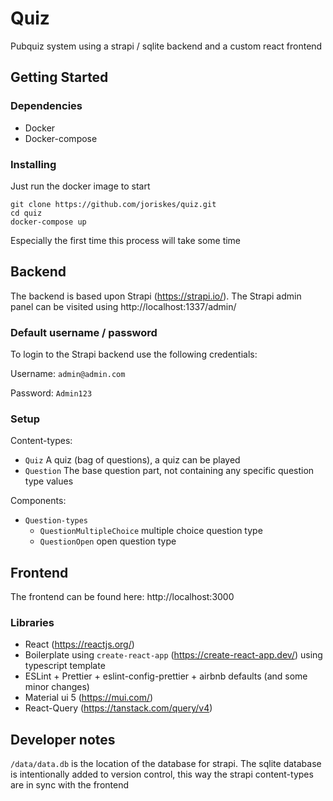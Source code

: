 # Quiz

Pubquiz system using a strapi / sqlite backend and a custom react frontend  

## Getting Started

### Dependencies

* Docker
* Docker-compose

### Installing
Just run the docker image to start
```
git clone https://github.com/joriskes/quiz.git
cd quiz
docker-compose up
```
Especially the first time this process will take some time

## Backend
The backend is based upon Strapi (https://strapi.io/). 
The Strapi admin panel can be visited using http://localhost:1337/admin/

### Default username / password
To login to the Strapi backend use the following credentials:

Username: `admin@admin.com`

Password: `Admin123`

### Setup
Content-types:
- `Quiz` A quiz (bag of questions), a quiz can be played
- `Question` The base question part, not containing any specific question type values

Components:
- `Question-types` 
  - `QuestionMultipleChoice` multiple choice question type
  - `QuestionOpen` open question type

## Frontend
The frontend can be found here: http://localhost:3000

### Libraries
- React (https://reactjs.org/)
- Boilerplate using `create-react-app` (https://create-react-app.dev/) using typescript template
- ESLint + Prettier + eslint-config-prettier + airbnb defaults (and some minor changes)
- Material ui 5 (https://mui.com/)
- React-Query (https://tanstack.com/query/v4)

## Developer notes
`/data/data.db` is the location of the database for strapi. The sqlite database is intentionally added to version control,
this way the strapi content-types are in sync with the frontend 
